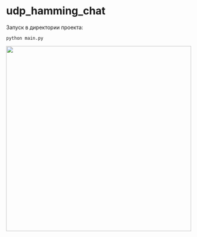# udp_hamming_chat

Запуск в директории проекта:

`python main.py`


<img src="https://github.com/ovsyannikovas/udp_hamming_chat/assets/69316878/570c90cb-a8ab-4f3a-93e5-66de1b454091" width="500">
